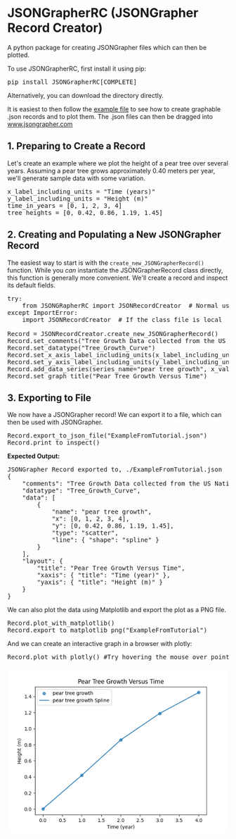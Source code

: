# JSONGrapherRC (JSONGrapher Record Creator)
A python package for creating JSONGrapher files which can then be plotted. 

To use JSONGrapherRC, first install it using pip:
<pre>
pip install JSONGrapherRC[COMPLETE]
</pre>

Alternatively, you can download the directory directly.<br> 

It is easiest to then follow the [example file](https://github.com/AdityaSavara/JSONGrapherRC/blob/main/example/exampleUsageJSONRecordCreator.py) to see how to create graphable .json records and to plot them. The .json files can then be dragged into www.jsongrapher.com<br>


## **1\. Preparing to Create a Record**

Let's create an example where we plot the height of a pear tree over several years. Assuming a pear tree grows approximately 0.40 meters per year, we'll generate sample data with some variation.
<pre>
x_label_including_units = "Time (years)"
y_label_including_units = "Height (m)"
time_in_years = [0, 1, 2, 3, 4]
tree_heights = [0, 0.42, 0.86, 1.19, 1.45]
</pre>

## **2\. Creating and Populating a New JSONGrapher Record**

The easiest way to start is with the `create_new_JSONGrapherRecord()` function. While you *can* instantiate the JSONGrapherRecord class directly, this function is generally more convenient. We'll create a record and inspect its default fields.
<pre>
try:
    from JSONGRapherRC import JSONRecordCreator  # Normal usage
except ImportError:
    import JSONRecordCreator  # If the class file is local

Record = JSONRecordCreator.create_new_JSONGrapherRecord()
Record.set_comments("Tree Growth Data collected from the US National Arboretum")
Record.set_datatype("Tree_Growth_Curve")
Record.set_x_axis_label_including_units(x_label_including_units)
Record.set_y_axis_label_including_units(y_label_including_units)
Record.add_data_series(series_name="pear tree growth", x_values=time_in_years, y_values=tree_heights, plot_type="scatter_spline")
Record.set_graph_title("Pear Tree Growth Versus Time")
</pre>

## **3\. Exporting to File**

We now have a JSONGrapher record! We can export it to a file, which can then be used with JSONGrapher. 
<pre>
Record.export_to_json_file("ExampleFromTutorial.json")
Record.print_to_inspect()
</pre>

<p><strong>Expected Output:</strong></p>
<pre>
JSONGrapher Record exported to, ./ExampleFromTutorial.json
{
    "comments": "Tree Growth Data collected from the US National Arboretum",
    "datatype": "Tree_Growth_Curve",
    "data": [
        {
            "name": "pear tree growth",
            "x": [0, 1, 2, 3, 4],
            "y": [0, 0.42, 0.86, 1.19, 1.45],
            "type": "scatter",
            "line": { "shape": "spline" }
        }
    ],
    "layout": {
        "title": "Pear Tree Growth Versus Time",
        "xaxis": { "title": "Time (year)" },
        "yaxis": { "title": "Height (m)" }
    }
}
</pre>


We can also plot the data using Matplotlib and export the plot as a PNG file.
<pre>
Record.plot_with_matplotlib()
Record.export_to_matplotlib_png("ExampleFromTutorial")
</pre>

And we can create an interactive graph in a browser with plotly:
<pre>
Record.plot_with_plotly() #Try hovering the mouse over points in plotly figures!
</pre>

[![JSONGRapher record plotted using matplotlib](https://raw.githubusercontent.com/AdityaSavara/JSONGrapherRC/main/example/ExampleFromTutorial.png)](https://raw.githubusercontent.com/AdityaSavara/JSONGrapherRC/main/example/ExampleFromTutorial.png)